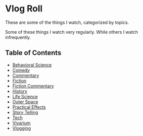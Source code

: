 # Vlog Roll

These are some of the things I watch, categorized by topics.

Some of these things I watch very regularly.
While others I watch infrequently.

## Table of Contents
* [Behavioral Science](behavioral-science.md)
* [Comedy](comedy.md)
* [Commentary](commentary.md)
* [Fiction](fiction.md)
* [Fiction Commentary](fiction-commentary.md)
* [History](history.md)
* [Life Science](life-science.md)
* [Outer Space](outer-space.md)
* [Practical Effects](practical-effects.md)
* [Story Telling](story-telling.md)
* [Tech](tech.md)
* [Vivarium](vivarium.md)
* [Vlogging](vlogging.md)
